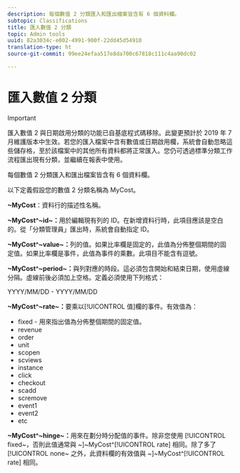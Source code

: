 ```yaml
---
description: 每個數值 2 分類匯入和匯出檔案皆含有 6 個資料欄。
subtopic: Classifications
title: 匯入數值 2 分類
topic: Admin tools
uuid: 82a3034c-e002-4991-900f-22dd45d54910
translation-type: ht
source-git-commit: 99ee24efaa517e8da700c67818c111c4aa90dc02

---
```



# 匯入數值 2 分類

>[!IMPORTANT]
>
>匯入數值 2 與日期啟用分類的功能已自基底程式碼移除。此變更預計於 2019 年 7 月維護版本中生效。若您的匯入檔案中含有數值或日期啟用欄，系統會自動忽略這些儲存格，至於該檔案中的其他所有資料都將正常匯入。您仍可透過標準分類工作流程匯出現有分類，並繼續在報表中使用。

每個數值 2 分類匯入和匯出檔案皆含有 6 個資料欄。

以下定義假設您的數值 2 分類名稱為 MyCost。

**~MyCost**：資料行的描述性名稱。

**~MyCost^~id~：**&#x200B;用於編輯現有列的 ID。在新增資料行時，此項目應該是空白的。從「分類管理員」匯出時，系統會自動指定 ID。

**~MyCost^~value~：**&#x200B;列的值。如果比率欄是固定的，此值為分佈整個期間的固定值。如果比率欄是事件，此值為事件的乘數。此項目不能含有逗號。

**~MyCost^~period~：**&#x200B;與列對應的時段。這必須包含開始和結束日期，使用虛線分隔。虛線前後必須加上空格。定義必須使用下列格式：

YYYY/MM/DD - YYYY/MM/DD

**~MyCost^~rate~：**&#x200B;要乘以[!UICONTROL 值]欄的事件。有效值為：

* fixed - 用來指出值為分佈整個期間的固定值。
* revenue
* order
* unit
* scopen
* scviews
* instance
* click
* checkout
* scadd
* scremove
* event1
* event2
* etc

**~MyCost^~hinge~：**&#x200B;用來在劃分時分配值的事件。除非您使用 [!UICONTROL fixed~，否則此值通常與 ~]~MyCost^[!UICONTROL rate] 相同。除了多了 [!UICONTROL none~ 之外，此資料欄的有效值與 ~]~MyCost^[!UICONTROL rate] 相同。
